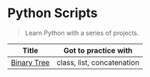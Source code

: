 # Python Scripts

> Learn Python with a series of projects.

| Title                                                   | Got to practice with       |
| ------------------------------------------------------- | -------------------------- |
| [Binary Tree](https://repl.it/@borntofrappe/binarytree) | class, list, concatenation |

